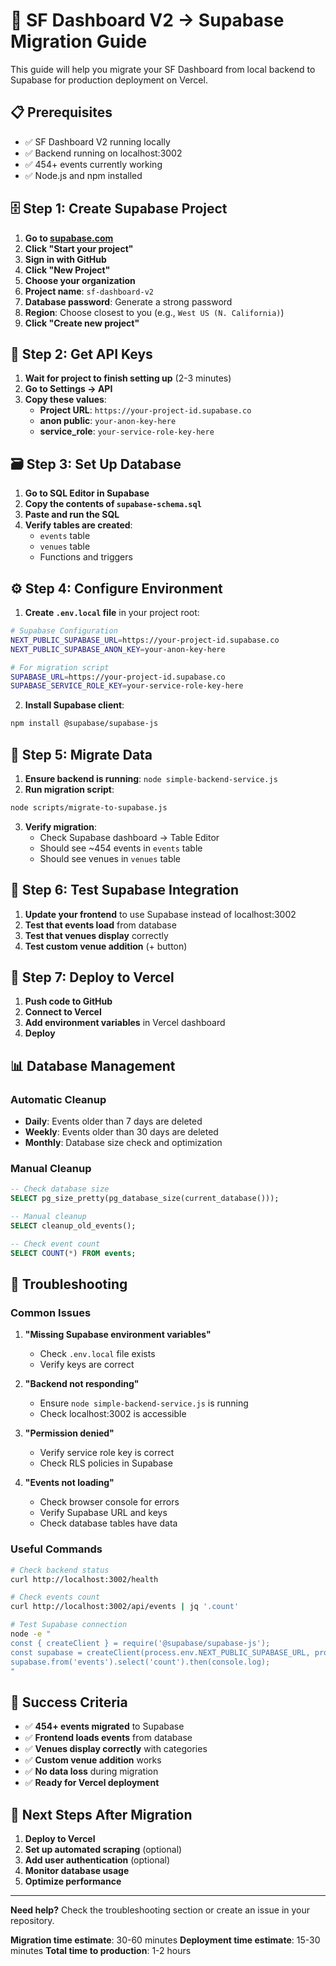 # 🚀 SF Dashboard V2 → Supabase Migration Guide

This guide will help you migrate your SF Dashboard from local backend to Supabase for production deployment on Vercel.

## 📋 **Prerequisites**

- ✅ SF Dashboard V2 running locally
- ✅ Backend running on localhost:3002
- ✅ 454+ events currently working
- ✅ Node.js and npm installed

## 🗄️ **Step 1: Create Supabase Project**

1. **Go to [supabase.com](https://supabase.com)**
2. **Click "Start your project"**
3. **Sign in with GitHub**
4. **Click "New Project"**
5. **Choose your organization**
6. **Project name**: `sf-dashboard-v2`
7. **Database password**: Generate a strong password
8. **Region**: Choose closest to you (e.g., `West US (N. California)`)
9. **Click "Create new project"**

## 🔑 **Step 2: Get API Keys**

1. **Wait for project to finish setting up** (2-3 minutes)
2. **Go to Settings → API**
3. **Copy these values**:
   - **Project URL**: `https://your-project-id.supabase.co`
   - **anon public**: `your-anon-key-here`
   - **service_role**: `your-service-role-key-here`

## 🗃️ **Step 3: Set Up Database**

1. **Go to SQL Editor in Supabase**
2. **Copy the contents of `supabase-schema.sql`**
3. **Paste and run the SQL**
4. **Verify tables are created**:
   - `events` table
   - `venues` table
   - Functions and triggers

## ⚙️ **Step 4: Configure Environment**

1. **Create `.env.local` file** in your project root:
```bash
# Supabase Configuration
NEXT_PUBLIC_SUPABASE_URL=https://your-project-id.supabase.co
NEXT_PUBLIC_SUPABASE_ANON_KEY=your-anon-key-here

# For migration script
SUPABASE_URL=https://your-project-id.supabase.co
SUPABASE_SERVICE_ROLE_KEY=your-service-role-key-here
```

2. **Install Supabase client**:
```bash
npm install @supabase/supabase-js
```

## 🔄 **Step 5: Migrate Data**

1. **Ensure backend is running**: `node simple-backend-service.js`
2. **Run migration script**:
```bash
node scripts/migrate-to-supabase.js
```

3. **Verify migration**:
   - Check Supabase dashboard → Table Editor
   - Should see ~454 events in `events` table
   - Should see venues in `venues` table

## 🧪 **Step 6: Test Supabase Integration**

1. **Update your frontend** to use Supabase instead of localhost:3002
2. **Test that events load** from database
3. **Test that venues display** correctly
4. **Test custom venue addition** (+ button)

## 🚀 **Step 7: Deploy to Vercel**

1. **Push code to GitHub**
2. **Connect to Vercel**
3. **Add environment variables** in Vercel dashboard
4. **Deploy**

## 📊 **Database Management**

### **Automatic Cleanup**
- **Daily**: Events older than 7 days are deleted
- **Weekly**: Events older than 30 days are deleted
- **Monthly**: Database size check and optimization

### **Manual Cleanup**
```sql
-- Check database size
SELECT pg_size_pretty(pg_database_size(current_database()));

-- Manual cleanup
SELECT cleanup_old_events();

-- Check event count
SELECT COUNT(*) FROM events;
```

## 🔧 **Troubleshooting**

### **Common Issues**

1. **"Missing Supabase environment variables"**
   - Check `.env.local` file exists
   - Verify keys are correct

2. **"Backend not responding"**
   - Ensure `node simple-backend-service.js` is running
   - Check localhost:3002 is accessible

3. **"Permission denied"**
   - Verify service role key is correct
   - Check RLS policies in Supabase

4. **"Events not loading"**
   - Check browser console for errors
   - Verify Supabase URL and keys
   - Check database tables have data

### **Useful Commands**

```bash
# Check backend status
curl http://localhost:3002/health

# Check events count
curl http://localhost:3002/api/events | jq '.count'

# Test Supabase connection
node -e "
const { createClient } = require('@supabase/supabase-js');
const supabase = createClient(process.env.NEXT_PUBLIC_SUPABASE_URL, process.env.NEXT_PUBLIC_SUPABASE_ANON_KEY);
supabase.from('events').select('count').then(console.log);
"
```

## 🎯 **Success Criteria**

- ✅ **454+ events migrated** to Supabase
- ✅ **Frontend loads events** from database
- ✅ **Venues display correctly** with categories
- ✅ **Custom venue addition** works
- ✅ **No data loss** during migration
- ✅ **Ready for Vercel deployment**

## 🚀 **Next Steps After Migration**

1. **Deploy to Vercel**
2. **Set up automated scraping** (optional)
3. **Add user authentication** (optional)
4. **Monitor database usage**
5. **Optimize performance**

---

**Need help?** Check the troubleshooting section or create an issue in your repository.

**Migration time estimate**: 30-60 minutes
**Deployment time estimate**: 15-30 minutes
**Total time to production**: 1-2 hours
